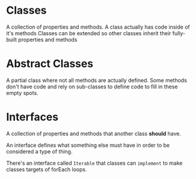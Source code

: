 # Classes
A collection of properties and methods.
A class actually has code inside of it's
methods
Classes can be extended so other classes
inherit their fully-built properties and methods

# Abstract Classes
A partial class where not all methods
are actually defined. Some methods
don't have code and rely on sub-classes
to define code to fill in these empty
spots.

# Interfaces
A collection of properties and methods
that another class **should** have.

An interface defines what something else
must have in order to be considered a
type of thing.

There's an interface called `Iterable`
that classes can `implement` to make
classes targets of forEach loops.
